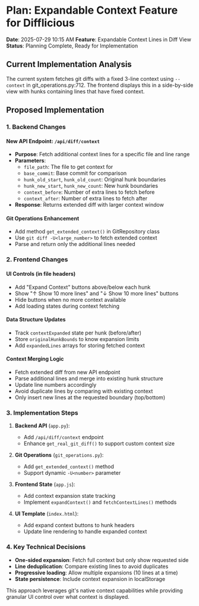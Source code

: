 # Plan: Expandable Context Feature for Difflicious

**Date**: 2025-07-29 10:15 AM
**Feature**: Expandable Context Lines in Diff View
**Status**: Planning Complete, Ready for Implementation

## Current Implementation Analysis
The current system fetches git diffs with a fixed 3-line context using `--context` in git_operations.py:712. The frontend displays this in a side-by-side view with hunks containing lines that have fixed context.

## Proposed Implementation

### 1. Backend Changes

#### New API Endpoint: `/api/diff/context`
- **Purpose**: Fetch additional context lines for a specific file and line range
- **Parameters**:
  - `file_path`: The file to get context for
  - `base_commit`: Base commit for comparison
  - `hunk_old_start`, `hunk_old_count`: Original hunk boundaries
  - `hunk_new_start`, `hunk_new_count`: New hunk boundaries
  - `context_before`: Number of extra lines to fetch before
  - `context_after`: Number of extra lines to fetch after
- **Response**: Returns extended diff with larger context window

#### Git Operations Enhancement
- Add method `get_extended_context()` in GitRepository class
- Use `git diff -U<large_number>` to fetch extended context
- Parse and return only the additional lines needed

### 2. Frontend Changes

#### UI Controls (in file headers)
- Add "Expand Context" buttons above/below each hunk
- Show "↑ Show 10 more lines" and "↓ Show 10 more lines" buttons
- Hide buttons when no more context available
- Add loading states during context fetching

#### Data Structure Updates
- Track `contextExpanded` state per hunk (before/after)
- Store `originalHunkBounds` to know expansion limits
- Add `expandedLines` arrays for storing fetched context

#### Context Merging Logic
- Fetch extended diff from new API endpoint
- Parse additional lines and merge into existing hunk structure
- Update line numbers accordingly
- Avoid duplicate lines by comparing with existing context
- Only insert new lines at the requested boundary (top/bottom)

### 3. Implementation Steps

1. **Backend API** (`app.py`):
   - Add `/api/diff/context` endpoint
   - Enhance `get_real_git_diff()` to support custom context size

2. **Git Operations** (`git_operations.py`):
   - Add `get_extended_context()` method
   - Support dynamic `-U<number>` parameter

3. **Frontend State** (`app.js`):
   - Add context expansion state tracking
   - Implement `expandContext()` and `fetchContextLines()` methods

4. **UI Template** (`index.html`):
   - Add expand context buttons to hunk headers
   - Update line rendering to handle expanded context

### 4. Key Technical Decisions

- **One-sided expansion**: Fetch full context but only show requested side
- **Line deduplication**: Compare existing lines to avoid duplicates
- **Progressive loading**: Allow multiple expansions (10 lines at a time)
- **State persistence**: Include context expansion in localStorage

This approach leverages git's native context capabilities while providing granular UI control over what context is displayed.
